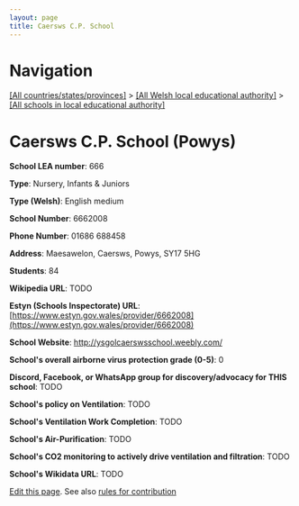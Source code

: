 ```yaml
---
layout: page
title: Caersws C.P. School
---
```

# Navigation

[[All countries/states/provinces]](../../..) > [[All Welsh local educational authority]](../..) > [[All schools in local educational authority]](..)

# Caersws C.P. School (Powys)

**School LEA number**: 666

**Type**: Nursery, Infants & Juniors

**Type (Welsh)**: English medium

**School Number**: 6662008

**Phone Number**: 01686 688458

**Address**: Maesawelon, Caersws, Powys, SY17 5HG

**Students**: 84

**Wikipedia URL**: TODO

**Estyn (Schools Inspectorate) URL**: [https://www.estyn.gov.wales/provider/6662008](https://www.estyn.gov.wales/provider/6662008)

**School Website**: http://ysgolcaerswsschool.weebly.com/

**School's overall airborne virus protection grade (0-5)**: 0

**Discord, Facebook, or WhatsApp group for discovery/advocacy for THIS school**: TODO

**School's policy on Ventilation**: TODO

**School's Ventilation Work Completion**: TODO

**School's Air-Purification**: TODO

**School's CO2 monitoring to actively drive ventilation and filtration**: TODO

**School's Wikidata URL**: TODO




[Edit this page](https://github.com/ventilate-schools/Wales/edit/prif/./Powys/Caersws_C.P._School.md). See also [rules for contribution](../../../contribution-rules/)